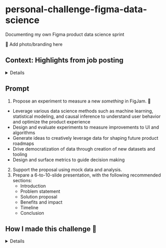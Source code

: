 # personal-challenge-figma-data-science
Documenting my own Figma product data science sprint

🚧 Add photo/branding here

## Context: Highlights from job posting

<details>

**What you'll do at Figma:**
- Leverage various data science methods such as machine learning, statistical modeling, and causal inference to understand user behavior and optimize the product experience
- Design and evaluate experiments to measure improvements to UI and algorithms
- Generate ideas to creatively leverage data for shaping future product roadmaps
- Drive democratization of data through creation of new datasets and tooling
- Design and surface metrics to guide decision making
- Collaborate with cross-functional teams including Product, Engineering, Research, Design, Sales, and Marketing

**About FigJam:**

FigJam is an online whiteboard for teams to ideate and brainstorm together. The ideal candidate for this team will have exceptional problem solving and storytelling ability,...

**Skills to highlight in this challenge:**
- SQL
- Python
- Hive, Redshift, Presto, pr Snowflake
- Applying statistical methods to experiment design

**Source:** [Data Scientist, Product | Figma | LinkedIn](https://www.linkedin.com/jobs/view/3774909326/)

</details>

## Prompt
1. Propose an experiment to measure a new _something_ in FigJam. 🚧

- Leverage various data science methods such as machine learning, statistical modeling, and causal inference to understand user behavior and optimize the product experience
- Design and evaluate experiments to measure improvements to UI and algorithms
- Generate ideas to creatively leverage data for shaping future product roadmaps
- Drive democratization of data through creation of new datasets and tooling
- Design and surface metrics to guide decision making

2. Support the proposal using mock data and analysis.
3. Prepare a 6-to-10-slide presentation, with the following recommended sections:
    - Introduction
    - Problem statement
    - Solution proposal
    - Benefits and impact
    - Timeline
    - Conclusion

## How I made this challenge 🚧
<details>

</details>
